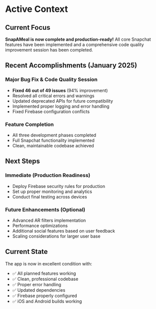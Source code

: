 # Active Context

## Current Focus

**SnapAMeal is now complete and production-ready!** All core Snapchat features have been implemented and a comprehensive code quality improvement session has been completed.

## Recent Accomplishments (January 2025)

### Major Bug Fix & Code Quality Session
- **Fixed 46 out of 49 issues** (94% improvement)
- Resolved all critical errors and warnings
- Updated deprecated APIs for future compatibility
- Implemented proper logging and error handling
- Fixed Firebase configuration conflicts

### Feature Completion
- All three development phases completed
- Full Snapchat functionality implemented
- Clean, maintainable codebase achieved

## Next Steps

### Immediate (Production Readiness)
- Deploy Firebase security rules for production
- Set up proper monitoring and analytics
- Conduct final testing across devices

### Future Enhancements (Optional)
- Advanced AR filters implementation
- Performance optimizations
- Additional social features based on user feedback
- Scaling considerations for larger user base

## Current State

The app is now in excellent condition with:
- ✅ All planned features working
- ✅ Clean, professional codebase  
- ✅ Proper error handling
- ✅ Updated dependencies
- ✅ Firebase properly configured
- ✅ iOS and Android builds working 